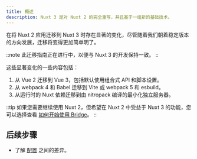 ```yaml
---
title: 概述
description: Nuxt 3 是对 Nuxt 2 的完全重写，并且基于一组新的基础技术。
---
```


在将 Nuxt 2 应用迁移到 Nuxt 3 时存在显著的变化，尽管随着我们朝着稳定版本的方向发展，迁移将变得更加简单明了。

::note
此迁移指南正在进行中，以便与 Nuxt 3 的开发保持一致。
::

这些显著变化的一些内容包括：

1. 从 Vue 2 迁移到 Vue 3，包括默认使用组合式 API 和脚本设置。
1. 从 webpack 4 和 Babel 迁移到 Vite 或 webpack 5 和 esbuild。
1. 从运行时的 Nuxt 依赖迁移到由 nitropack 编译的最小化独立服务器。

::tip
如果您需要继续使用 Nuxt 2，但希望在 Nuxt 2 中受益于 Nuxt 3 的功能，您可以选择查看 [如何开始使用 Bridge](/docs/bridge/overview)。
::

## 后续步骤

- 了解 [配置](/docs/migration/configuration) 之间的差异。